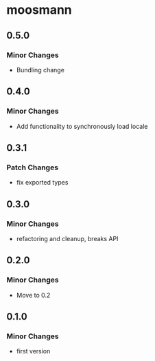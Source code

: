# moosmann

## 0.5.0

### Minor Changes

-   Bundling change

## 0.4.0

### Minor Changes

-   Add functionality to synchronously load locale

## 0.3.1

### Patch Changes

-   fix exported types

## 0.3.0

### Minor Changes

-   refactoring and cleanup, breaks API

## 0.2.0

### Minor Changes

-   Move to 0.2

## 0.1.0

### Minor Changes

-   first version

